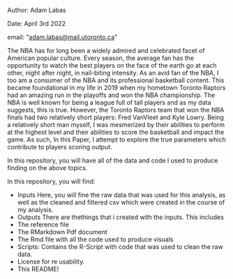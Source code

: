 Author: Adam Labas

Date: April 3rd 2022

email: "adam.labas@mail.utoronto.ca"

The NBA has for long been a widely admired and celebrated facet of American popular culture. Every season, the average fan has the opportunity to watch the best players on the face of the earth go at each other, night after night, in nail-biting intensity. As an avid fan of the NBA, I too am a consumer of the NBA and its professional basketball content. This became foundational in my life in 2019 when my hometown Toronto Raptors had an amazing run in the playoffs and won the NBA championship. The NBA is well known for being a league full of tall players and as my data suggests, this is true. However, the Toronto Raptors team that won the NBA finals had two relatively short players: Fred VanVleet and Kyle Lowry. Being a relatively short man myself, I was mesmerized by their abilities to perform at the highest level and their abilities to score the basketball and impact the game. As such, In this Paper, I attempt to explore the true parameters which contribute to players scoring output.

In this repository, you will have all of the data and code I used to produce finding on the above topics.

In this repository, you will find:

- Inputs Here, you will fine the raw data that was used for this analysis, as well as the cleaned and filtered csv which were created in the course of my analysis.
- Outputs There are thethings that i created with the inputs. This includes
- The reference file
- The RMarkdown Pdf document
- The Rmd file with all the code used to produce visuals
- Scripts: Contains the R-Script with code that was used to clean the raw data.
- License for re usability.
- This README!
